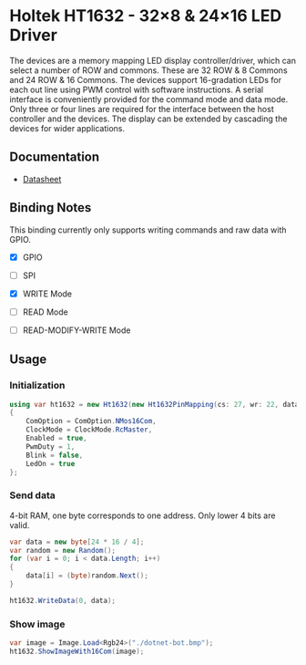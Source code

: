 ﻿# Holtek HT1632 - 32×8 & 24×16 LED Driver

The devices are a memory mapping LED display controller/driver, which can select a number of ROW and commons. These are 32 ROW & 8 Commons and 24 ROW & 16 Commons. The devices support 16-gradation LEDs for each out line using PWM control with software instructions. A serial interface is conveniently provided for the command mode and data mode. Only three or four lines are required for the interface between the host controller and the devices. The display can be extended by cascading the devices for wider applications.

## Documentation

- [Datasheet](https://www.holtek.com/documents/10179/116711/HT1632D_32D-2v100.pdf)

## Binding Notes

This binding currently only supports writing commands and raw data with GPIO.

- [X] GPIO
- [ ] SPI

- [X] WRITE Mode
- [ ] READ Mode
- [ ] READ-MODIFY-WRITE Mode

## Usage

### Initialization

```csharp
using var ht1632 = new Ht1632(new Ht1632PinMapping(cs: 27, wr: 22, data: 17), new GpioController())
{
    ComOption = ComOption.NMos16Com,
    ClockMode = ClockMode.RcMaster,
    Enabled = true,
    PwmDuty = 1,
    Blink = false,
    LedOn = true
};
```

### Send data

4-bit RAM, one byte corresponds to one address. Only lower 4 bits are valid.

```csharp
var data = new byte[24 * 16 / 4];
var random = new Random();
for (var i = 0; i < data.Length; i++)
{
    data[i] = (byte)random.Next();
}

ht1632.WriteData(0, data);
```

### Show image

```csharp
var image = Image.Load<Rgb24>("./dotnet-bot.bmp");
ht1632.ShowImageWith16Com(image);
```
